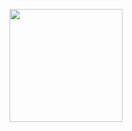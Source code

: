 <p align="center">
    <img width="200" src="https://avatars.githubusercontent.com/u/123608634?s=400&u=6d4fb69f6c7be742b4235f53fd4ff309da04176f&v=4">
</p>


